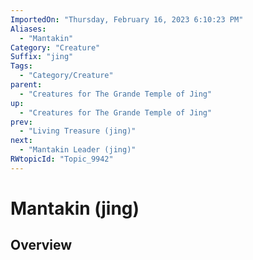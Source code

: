 ```yaml
---
ImportedOn: "Thursday, February 16, 2023 6:10:23 PM"
Aliases:
  - "Mantakin"
Category: "Creature"
Suffix: "jing"
Tags:
  - "Category/Creature"
parent:
  - "Creatures for The Grande Temple of Jing"
up:
  - "Creatures for The Grande Temple of Jing"
prev:
  - "Living Treasure (jing)"
next:
  - "Mantakin Leader (jing)"
RWtopicId: "Topic_9942"
---
```

# Mantakin (jing)
## Overview
